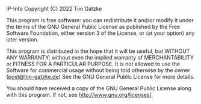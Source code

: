 IP-Info
Copyright (C) 2022  Tim Gatzke

This program is free software: you can redistribute it and/or modify
it under the terms of the GNU General Public License as published by
the Free Software Foundation, either version 3 of the License, or
(at your option) any later version.

This program is distributed in the hope that it will be useful,
but WITHOUT ANY WARRANTY; without even the implied warranty of
MERCHANTABILITY or FITNESS FOR A PARTICULAR PURPOSE. It is not allowed to 
use the Software for commercial usage without being told otherwise by the 
owner (post@tim-gatzke.de) See the GNU General Public License for more details.

You should have received a copy of the GNU General Public License
along with this program.  If not, see <http://www.gnu.org/licenses/>.